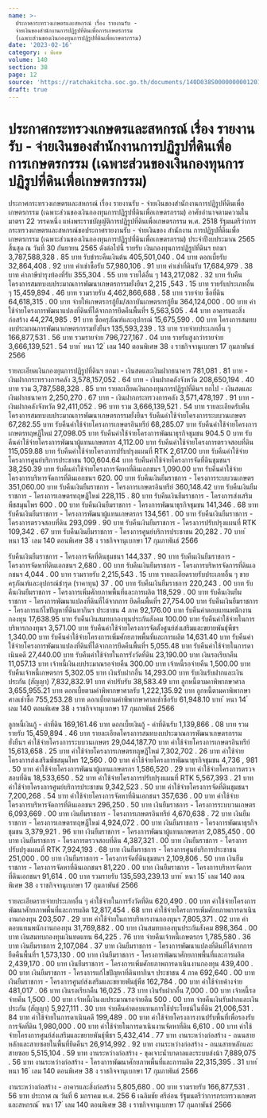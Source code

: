 ```yaml
---
name: >-
  ประกาศกระทรวงเกษตรและสหกรณ์ เรื่อง รายงานรับ -
  จ่ายเงินของสำนักงานการปฏิรูปที่ดินเพื่อการเกษตรกรรม
  (เฉพาะส่วนของเงินกองทุนการปฏิรูปที่ดินเพื่อเกษตรกรรม)
date: '2023-02-16'
category: ง พิเศษ
volume: 140
section: 38
page: 12
source: 'https://ratchakitcha.soc.go.th/documents/140D038S0000000001201.pdf'
draft: true
---
```


# ประกาศกระทรวงเกษตรและสหกรณ์ เรื่อง รายงานรับ - จ่ายเงินของสำนักงานการปฏิรูปที่ดินเพื่อการเกษตรกรรม (เฉพาะส่วนของเงินกองทุนการปฏิรูปที่ดินเพื่อเกษตรกรรม)

ประกาศกระทรวงเกษตรและสหกรณ์ เรื่อง รายงานรับ - จ่ายเงินของสำนักงานการปฏิรูปที่ดินเพื่อเกษตรกรรม (เฉพาะส่วนของเงินกองทุนการปฏิรูปที่ดินเพื่อเกษตรกรรม) อาศัยอำนาจตามความในมาตรา 22 วรรคหนึ่ง แห่งพระราชบัญญัติการปฏิรูปที่ดินเพื่อเกษตรกรรม พ.ศ. 2518 รัฐมนตรีว่าการกระทรวงเกษตรและสหกรณ์ขอประกาศรายงานรับ - จ่ายเงินของ สำนักงาน การปฏิรูปที่ดินเพื่อเกษตรกรรม (เฉพาะส่วนของเงินกองทุนการปฏิรูปที่ดินเพื่อเกษตรกรรม) ประจำปีงบประมาณ 2565 สิ้นสุด ณ วันที่ 30 กันยายน 2565 ดังต่อไปนี้ รายรับ เงินกองทุนการปฏิรูปที่ดินฯ ยกมา 3,787,588,328 . 85 บาท รับชำระคืนเงินต้น 405,501,040 . 04 บาท ดอกเบี้ยรับ 32,864,408 . 92 บาท ค่าเช่าซื้อรับ 57,980,106 . 91 บาท ค่าเช่าที่ดินรับ 17,684,979 . 38 บาท ค่าภาษีบำรุงท้องที่รับ 355,304 . 55 บาท รายได้อื่น ๆ 143,217,082 . 32 บาท รับคืนโครงการสมทบงบประมาณการพัฒนาเกษตรกรรมยั่งยืนฯ 2,215 ,543 . 15 บาท รายรับประเภทอื่น ๆ 15,459,894 . 46 บาท รวมรายรับ 4,462,866,688 . 58 บาท รายจ่าย ซื้อที่ดิน 64,618,315 . 00 บาท จ่ายให้เกษตรกรกู้ยืม/สถาบันเกษตรกรกู้ยืม 364,124,000 . 00 บาท ค่าใช้จ่ายโครงการพัฒนาแปลงที่ดินที่ได้จากการยึดคืนพื้นที่ฯ 5,563,505 . 44 บาท อาคารและสิ่งก่อสร้าง 44,274,985 . 91 บาท ซื้อครุภัณฑ์และอุปกรณ์ 15,675,590 . 00 บาท โครงการสมทบงบประมาณการพัฒนาเกษตรกรรมยั่งยืนฯ 135,593,239 . 13 บาท รายจ่ายประเภทอื่น ๆ 166,877,531 . 56 บาท รวมรายจ่าย 796,727,167 . 04 บาท รายรับสูงกว่ารายจ่าย 3,666,139,521 . 54 บาท ้ หนา 12 ่ เลม 140 ตอนพิเศษ 38 ง ราชกิจจานุเบกษา 17 กุมภาพันธ์ 2566

รายละเอียดเงินกองทุนการปฏิรูปที่ดินฯ ยกมา - เงินสดและเงินฝากธนาคาร 781,081 . 81 บาท - เงินฝากกระทรวงการคลัง 3,578,157,052 . 64 บาท - เงินฝากคลังจังหวัด 208,650,194 . 40 บาท รวม 3,787,588,328 . 85 บาท รายละเอียดเงินกองทุนการปฏิรูปที่ดินฯ ยกไป - เงินสดและเงินฝากธนาคาร 2,250,270 . 67 บาท - เงินฝากกระทรวงการคลัง 3,571,478,197 . 91 บาท - เงินฝากคลังจังหวัด 92,411,052 . 96 บาท รวม 3,666,139,521 . 54 บาท รายละเอียดรับคืนโครงการสมทบงบประมาณการพัฒนาเกษตรกรรมยั่งยืนฯ รับคืนค่าใช้จ่ายโครงการระบบวนเกษตร 67,282.55 บาท รับคืนค่าใช้จ่ายโครงการเกษตรอินทรีย์ 68,285.07 บาท รับคืนค่าใช้จ่ายโครงการเกษตรทฤษฎีใหม่ 27,098.05 บาท รับคืนค่าใช้จ่ายโครงการพัฒนาธุรกิจชุมชน 904.5 0 บาท รับคืนค่าใช้จ่ายโครงการพัฒนาผู้แทนเกษตรกร 4,112.00 บาท รับคืนค่าใช้จ่ายโครงการตรวจสอบที่ดิน 115,059.88 บาท รับคืนค่าใช้จ่ายโครงการปรับปรุงแผนที่ RTK 2,617.00 บาท รับคืนค่าใช้จ่ายโครงการศูนย์บริการประชาชน 100,604.64 บาท รับคืนค่าใช้จ่ายโครงการจัดที่ดินชุมชนฯ 38,250.39 บาท รับคืนค่าใช้จ่ายโครงการจัดหาที่ดินเอกชนฯ 1,090.00 บาท รับคืนค่าใช้จ่ายโครงการบริหารจัดการที่ดินเอกชนฯ 620. 00 บาท รับคืนเงินยืมราชการ - โครงการระบบวนเกษตร 351,060.00 บาท รับคืนเงินยืมราชการ - โครงการเกษตรอินทรีย์ 360,148.42 บาท รับคืนเงินยืมราชการ - โครงการเกษตรทฤษฎีใหม่ 228,115 . 80 บาท รับคืนเงินยืมราชการ - โครงการส่งเสริมพืชสมุนไพร 600 . 00 บาท รับคืนเงินยืมราชการ - โครงการพัฒนาธุรกิจชุมชน 141,346 . 68 บาท รับคืนเงินยืมราชการ - โครงการพัฒนาผู้แทนเกษตรกร 134,561 . 00 บาท รับคืนเงินยืมราชการ - โครงการตรวจสอบที่ดิน 293,099 . 90 บาท รับคืนเงินยืมราชการ - โครงการปรับปรุงแผนที่ RTK 109,342 . 67 บาท รับคืนเงินยืมราชการ - โครงการศูนย์บริการประชาชน 20,282 . 70 บาท ้ หนา 13 ่ เลม 140 ตอนพิเศษ 38 ง ราชกิจจานุเบกษา 17 กุมภาพันธ์ 2566

รับคืนเงินยืมราชการ - โครงการจัดที่ดินชุมชนฯ 144,337 . 90 บาท รับคืนเงินยืมราชการ - โครงการจัดหาที่ดินเอกชนฯ 2,680 . 00 บาท รับคืนเงินยืมราชการ - โครงการบริหารจัดการที่ดินเอกชนฯ 4,044 . 00 บาท รวมรายรับ 2,215,543 . 15 บาท รายละเอียดรายรับประเภทอื่น ๆ ขายครุภัณฑ์และอุปกรณ์ชำรุด (ราคาทุน) 37 . 00 บาท รับคืนเงินยืมราชการ 220,243 . 00 บาท รับคืนเงินยืมราชการ - โครงการเพิ่มศักยภาพพื้นที่และการผลิต 118,529 . 00 บาท รับคืนเงินยืมราชการ - โครงการพัฒนาแปลงที่ดินที่ได้จากการ ยึดคืนพื้นที่ฯ 27,754.00 บาท รับคืนเงินยืมราชการ - โครงการแก้ไขปัญหาที่ดินทากินฯ ประชาชน 4 ภาค 92,176.00 บาท รับคืนค่าตอบแทนพนักงานกองทุน 17,638.95 บาท รับคืนเงินสมทบกองทุนประกันสังคม 100.00 บาท รับคืนค่าใช้จ่ายในการบริหารกองทุนฯ 3,571.00 บาท รับคืนค่าใช้จ่ายโครงการจัดตั้งศูนย์ส่งเสริมและขยายพันธุ์พืชฯ 1,340.00 บาท รับคืนค่าใช้จ่ายโครงการเพิ่มศักยภาพพื้นที่และการผลิต 14,631.40 บาท รับคืนค่าใช้จ่ายโครงการพัฒนาแปลงที่ดินที่ได้จากการยึดคืนพื้นที่ฯ 5,055.48 บาท รับคืนค่าใช้จ่ายในการดาเนินคดี 27,440.00 บาท รับคืนค่าใช้จ่ายในการรังวัดที่ดิน 23,190.00 บาท เงินรอเรียกคืน 11,057.13 บาท เจ้าหนี้เงินงบประมาณรอจ่ายคืน 300.00 บาท เจ้าหนี้รอจ่ายคืน 1,500.00 บาท รับคืนเจ้าหนี้เกษตรกร 5,302.05 บาท เงินรับฝากอื่น 14,293.00 บาท รับเงินรับฝากและเงินประกัน (สัญญา) 7,832,832.91 บาท ค่าปรับรับ 38,583.49 บาท ลูกหนี้ตามคาพิพากษาศาล 3,655,955.21 บาท ดอกเบี้ยตามคำพิพากษาศาลรับ 1,222,135.92 บาท ลูกหนี้ตามคาพิพากษาศาลเช่าซื้อ 755,253.28 บาท ดอกเบี้ยตามคำพิพากษาศาลเช่าซื้อรับ 61,948.10 บาท ้ หนา 14 ่ เลม 140 ตอนพิเศษ 38 ง ราชกิจจานุเบกษา 17 กุมภาพันธ์ 2566

ลูกหนี้เงินกู้ - ค่าที่ดิน 169,161.46 บาท ดอกเบี้ยเงินกู้ - ค่าที่ดินรับ 1,139,866 . 08 บาท รวมรายรับ 15,459,894 . 46 บาท รายละเอียดโครงการสมทบงบประมาณการพัฒนาเกษตรกรรมยั่งยืนฯ ค่าใช้จ่ายโครงการระบบวนเกษตร 29,044,187.70 บาท ค่าใช้จ่ายโครงการเกษตรอินทรีย์ 15,613,658 . 25 บาท ค่าใช้จ่ายโครงการเกษตรทฤษฎีใหม่ 7,302,702 . 26 บาท ค่าใช้จ่ายโครงการส่งเสริมพืชสมุนไพร 12,560 . 00 บาท ค่าใช้จ่ายโครงการพัฒนาธุรกิจชุมชน 4,736 , 981 . 50 บาท ค่าใช้จ่ายโครงการพัฒนาผู้แทนเกษตรกร 1,586,520 . 29 บาท ค่าใช้จ่ายโครงการตรวจสอบที่ดิน 18,533,650 . 52 บาท ค่าใช้จ่ายโครงการปรับปรุงแผนที่ RTK 5,567,393 . 21 บาท ค่าใช้จ่ายโครงการศูนย์บริการประชาชน 9,342,523 . 50 บาท ค่าใช้จ่ายโครงการจัดที่ดินชุมชนฯ 7,200,268 . 54 บาท ค่าใช้จ่ายโครงการจัดหาที่ดินเอกชนฯ 357,636 . 00 บาท ค่าใช้จ่ายโครงการบริหารจัดการที่ดินเอกชนฯ 296,250 . 50 บาท เงินยืมราชการ - โครงการระบบวนเกษตร 6,093,669 . 00 บาท เงินยืมราชการ - โครงการเกษตรอินทรีย์ 4,670,638 . 72 บาท เงินยืมราชการ - โครงการเกษตรทฤษฎีใหม่ 4,924,072 . 00 บาท เงินยืมราชการ - โครงการพัฒนาธุรกิจชุมชน 3,379,921 . 96 บาท เงินยืมราชการ - โครงการพัฒนาผู้แทนเกษตรกร 2,085,450 . 00 บาท เงินยืมราชการ - โครงการตรวจสอบที่ดิน 4,387,321 . 00 บาท เงินยืมราชการ - โครงการปรับปรุงแผนที่ RTK 7,924,193 . 68 บาท เงินยืมราชการ - โครงการศูนย์บริการประชาชน 251,000 . 00 บาท เงินยืมราชการ - โครงการจัดที่ดินชุมชนฯ 2,109,806 . 50 บาท เงินยืมราชการ - โครงการจัดหาที่ดินเอกชนฯ 81,220 . 00 บาท เงินยืมราชการ - โครงการบริหารจัดการที่ดินเอกชนฯ 91,614 . 00 บาท รวมรายรับ 135,593,239.13 บาท ้ หนา 15 ่ เลม 140 ตอนพิเศษ 38 ง ราชกิจจานุเบกษา 17 กุมภาพันธ์ 2566

รายละเอียดรายจ่ายประเภทอื่น ๆ ค่าใช้จ่ายในการรังวัดที่ดิน 620,490 . 00 บาท ค่าใช้จ่ายโครงการพัฒนาศักยภาพพื้นที่และการผลิต 12,817,454 . 68 บาท ค่าใช้จ่ายโครงการเพิ่มศักยภาพการดาเนินงานกองทุน 203,507 . 29 บาท ค่าใช้จ่ายในการบริหารงานกองทุนฯ 7,805,371 . 02 บาท ค่าตอบแทนพนักงานกองทุน 31,769,882 . 00 บาท เงินสมทบกองทุนประกันสังคม 898,364 . 00 บาท เงินสมทบกองทุนเงินทดแทน 64,225 . 76 บาท จ่ายคืนเจ้าหนี้เกษตรกร 1,785,580 . 36 บาท เงินยืมราชการ 2,107,084 . 37 บาท เงินยืมราชการ - โครงการพัฒนาแปลงที่ดินที่ได้จากการยืดคืนพื้นที่ฯ 1,573,130 . 00 บาท เงินยืมราชการ - โครงการพัฒนาศักยภาพพื้นที่และการผลิต 2,439,170 . 00 บาท เงินยืมราชการ - โครงการเพิ่มศักยภาพการดาเนินงานกองทุน 439,400 . 00 บาท เงินยืมราชการ - โครงการแก้ไขปัญหาที่ดินทากินฯ ประชาชน 4 ภาค 692,640 . 00 บาท เงินยืมราชการ - โครงการศูนย์ส่งเสริมและขยายพันธุ์พืช 162,784 . 00 บาท ค่าใช้จ่ายค้างจ่าย 481,017 . 06 บาท เงินรอเรียกคืน 16,025 . 73 บาท เงินรับฝากอื่น 7,000 . 00 บาท เจ้าหนี้รอจ่ายคืน 1,500 . 00 บาท เจ้าหนี้เงินงบประมาณรอจ่ายคืน 500 . 00 บาท จ่ายคืนเงินรับฝากและเงินประกัน (สัญญา) 5,927,111 . 30 บาท จ่ายคืนค่าตอบแทนการใช้ประโยชน์ในที่ดิน 21,006,531 . 84 บาท ค่าใช้จ่ายในการดาเนินคดี 199,489 . 00 บาท ค่าใช้จ่ายโครงการงานปรับพื้นที่เพื่อรองรับการจัดที่ดิน 1,980,000 . 00 บาท ค่าใช้จ่ายในการดาเนินงานจัดหาที่ดิน 6,610 . 00 บาท ค่าใช้จ่ายโครงการศูนย์ส่งเสริมและขยายพันธุ์พืชฯ 5,432,414 . 77 บาท งานระหว่างก่อสร้าง - ถนนสายหลักและสายซอยในพื้นที่ยึดคืนฯ 26,914,992 . 92 บาท งานระหว่างก่อสร้าง - ถนนสายหลักและสายซอย 5,515,104 . 59 บาท งานระหว่างก่อสร้าง - ขุดเจาะน้ำบาดาลและระบบส่งน้า 7,889,075 . 56 บาท งานระหว่างก่อสร้าง - โครงการพัฒนาศักยภาพพื้นที่และการผลิต 22,315,395 . 31 บาท ้ หนา 16 ่ เลม 140 ตอนพิเศษ 38 ง ราชกิจจานุเบกษา 17 กุมภาพันธ์ 2566

งานระหว่างก่อสร้าง - อาคารและสิ่งก่อสร้าง 5,805,680 . 00 บาท รวมรายรับ 166,877,531 . 56 บาท ประกาศ ณ วันที่ 6 มกราคม พ.ศ. 256 6 เฉลิมชัย ศรีอ่อน รัฐมนตรีว่าการกระทรวงเกษตรและสหกรณ์ ้ หนา 17 ่ เลม 140 ตอนพิเศษ 38 ง ราชกิจจานุเบกษา 17 กุมภาพันธ์ 2566













































































































































